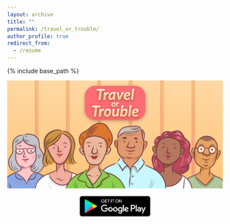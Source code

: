 ```yaml
---
layout: archive
title: ""
permalink: /travel_or_trouble/
author_profile: true
redirect_from:
  - /resume
---
```


{% include base_path %}
<p align="center">
  <img src="/images/game_graphic.png" alt="Our Game" class="inline"/>
</p>
<p align="center" width="100%">
<!--   <a href="https://apps.apple.com/il/app/travel-or-trouble/id1601642117?l=iw"><img width="33%" src="/images/app_store_symbol.png"></a> -->
  <a href="https://play.google.com/store/apps/details?id=com.reutapel.traveler"><img width="33%" src="/images/google_play_symbol.png"></a>
</p>

